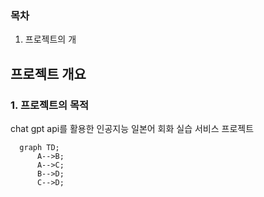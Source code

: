 ### 목차
1. 프로젝트의 개


## 프로젝트 개요

### 1. 프로젝트의 목적
chat gpt api를 활용한 인공지능 일본어 회화 실습 서비스 프로젝트

```mermaid
  graph TD;
      A-->B;
      A-->C;
      B-->D;
      C-->D;
```